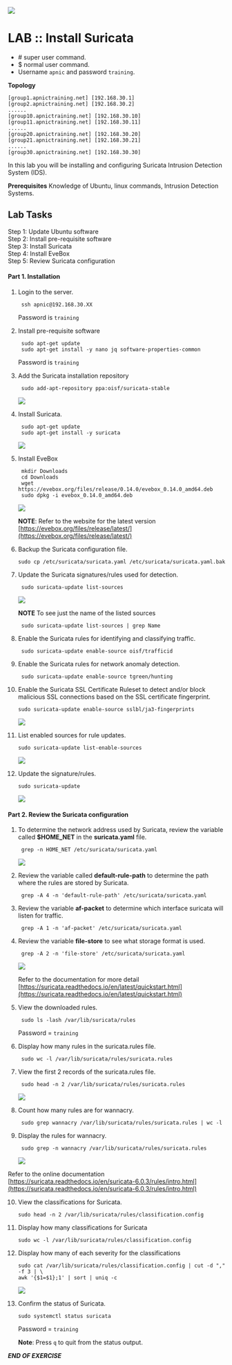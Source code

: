![](images/apnic_logo.png)
# LAB :: Install Suricata

* \# super user command.  
* $  normal user command.  
* Username `apnic` and password `training`.


**Topology** 
	
	[group1.apnictraining.net] [192.168.30.1]
	[group2.apnictraining.net] [192.168.30.2]
	......  
	[group10.apnictraining.net] [192.168.30.10]  
	[group11.apnictraining.net] [192.168.30.11]  
	......  
	[group20.apnictraining.net] [192.168.30.20]  
	[group21.apnictraining.net] [192.168.30.21]  
	......
	[group30.apnictraining.net] [192.168.30.30]  

In this lab you will be installing and configuring Suricata Intrusion Detection System (IDS).

**Prerequisites** Knowledge of Ubuntu, linux commands, Intrusion Detection Systems.

## Lab Tasks
Step 1: Update Ubuntu software<br>
Step 2: Install pre-requisite software <br>
Step 3: Install Suricata<br>
Step 4: Install EveBox<br>
Step 5: Review Suricata configuration

#### Part 1. Installation

1. Login to the server.

		ssh apnic@192.168.30.XX
		
	Password is `training`

	
2. Install pre-requisite software 

		sudo apt-get update
		sudo apt-get install -y nano jq software-properties-common
	
	Password is `training`
		
3. Add the Suricata installation repository

		sudo add-apt-repository ppa:oisf/suricata-stable
		
	![](images/image02.png)

4. Install Suricata. 

		sudo apt-get update
		sudo apt-get install -y suricata
		
	![](images/image03.png)
	
5. Install EveBox

		mkdir Downloads
		cd Downloads
		wget https://evebox.org/files/release/0.14.0/evebox_0.14.0_amd64.deb
		sudo dpkg -i evebox_0.14.0_amd64.deb
		
	![](images/image04.png)
	
	**NOTE**: Refer to the website for the latest version [https://evebox.org/files/release/latest/](https://evebox.org/files/release/latest/)
		
6. Backup the Suricata configuration file.

	```
	sudo cp /etc/suricata/suricata.yaml /etc/suricata/suricata.yaml.bak
	```

7. Update the Suricata signatures/rules used for detection.
	
		sudo suricata-update list-sources
		
	![](images/image07.png)

	**NOTE** To see just the name of the listed sources
	
		sudo suricata-update list-sources | grep Name

8. Enable the Suricata rules for identifying and classifying traffic.<br>
   
		sudo suricata-update enable-source oisf/trafficid

9. Enable the Suricata rules for network anomaly detection.

		sudo suricata-update enable-source tgreen/hunting

10. Enable the Suricata SSL Certificate Ruleset to detect and/or block malicious SSL connections based on the SSL certificate fingerprint.

		sudo suricata-update enable-source sslbl/ja3-fingerprints
		
	![](images/image08.png)

11. List enabled sources for rule updates.

		sudo suricata-update list-enable-sources
		
	![](images/image09.png) 

12. Update the signature/rules.

	```
	sudo suricata-update
	```
	
	![](images/image10.png)

#### Part 2. Review the Suricata configuration

1. To determine the network address used by Suricata, review the variable called **$HOME_NET**	in the **suricata.yaml** file.

		grep -n HOME_NET /etc/suricata/suricata.yaml
		
	![](images/image05.png)
	
2. Review the variable called **default-rule-path** to determine the path where the rules are stored by Suricata.

		grep -A 4 -n 'default-rule-path' /etc/suricata/suricata.yaml

3. Review the variable **af-packet** to determine which interface suricata will listen for traffic.

		grep -A 1 -n 'af-packet' /etc/suricata/suricata.yaml

4. Review the variable **file-store** to see what storage format is used.

		grep -A 2 -n 'file-store' /etc/suricata/suricata.yaml

	![](images/image06.png)

	Refer to the documentation for more detail [https://suricata.readthedocs.io/en/latest/quickstart.html](https://suricata.readthedocs.io/en/latest/quickstart.html)

5. View the downloaded rules.

		sudo ls -lash /var/lib/suricata/rules
		
	Password = `training`
	
6. Display how many rules in the suricata.rules file.

		sudo wc -l /var/lib/suricata/rules/suricata.rules

7. View the first 2 records of the suricata.rules file.

		sudo head -n 2 /var/lib/suricata/rules/suricata.rules
		
	![](images/image11.png)
		
8. Count how many rules are for wannacry.

		sudo grep wannacry /var/lib/suricata/rules/suricata.rules | wc -l
		
9. Display the rules for wannacry.

		sudo grep -n wannacry /var/lib/suricata/rules/suricata.rules
		
	![](images/image12.png)

Refer to the online documentation [https://suricata.readthedocs.io/en/suricata-6.0.3/rules/intro.html](https://suricata.readthedocs.io/en/suricata-6.0.3/rules/intro.html)

10. View the classifications for Suricata.

		sudo head -n 2 /var/lib/suricata/rules/classification.config

11. Display how many classifications for Suricata

		sudo wc -l /var/lib/suricata/rules/classification.config

12. Display how many of each severity for the classifications

		sudo cat /var/lib/suricata/rules/classification.config | cut -d "," -f 3 | \
		awk '{$1=$1};1' | sort | uniq -c

	![](images/image13.png)

13. Confirm the status of Suricata.

		sudo systemctl status suricata
		
	Password = `training`
	
	**Note**: Press `q` to quit from the status output.
					
***END OF EXERCISE***